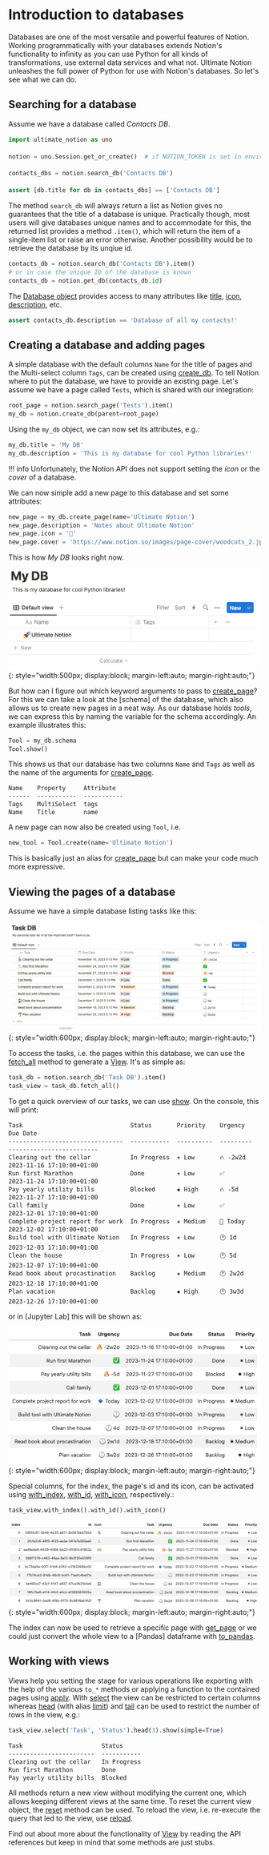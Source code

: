 # Introduction to databases

Databases are one of the most versatile and powerful features of Notion.
Working programmatically with your databases extends Notion's functionality to infinity
as you can use Python for all kinds of transformations, use external data services and what not.
Ultimate Notion unleashes the full power of Python for use with Notion's databases.
So let's see what we can do.

## Searching for a database

Assume we have a database called *Contacts DB*.

```python
import ultimate_notion as uno

notion = uno.Session.get_or_create()  # if NOTION_TOKEN is set in environment

contacts_dbs = notion.search_db('Contacts DB')

assert [db.title for db in contacts_dbs] == ['Contacts DB']
```

The method `search_db` will always return a list as Notion gives no guarantees that the
title of a database is unique. Practically though, most users will give databases unique
names and to accommodate for this, the returned list provides a method `.item()`, which
will return the item of a single-item list or raise an error otherwise. Another possibility
would be to retrieve the database by its unqiue id.

```python
contacts_db = notion.search_db('Contacts DB').item()
# or in case the unique ID of the database is known
contacts_db = notion.get_db(contacts_db.id)
```

The [Database object] provides access to many attributes like [title], [icon], [description], etc.

```python
assert contacts_db.description == 'Database of all my contacts!'
```

## Creating a database and adding pages

A simple database with the default columns `Name` for the title of pages and the Multi-select column `Tags`,
can be created using [create_db]. To tell Notion where to put the database, we have to provide an existing page.
Let's assume we have a page called `Tests`, which is shared with our integration:

```python
root_page = notion.search_page('Tests').item()
my_db = notion.create_db(parent=root_page)
```

Using the `my_db` object, we can now set its attributes, e.g.:

```python
my_db.title = 'My DB'
my_db.description = 'This is my database for cool Python libraries!'
```

!!! info
    Unfortunately, the Notion API does not support setting the *icon* or the *cover* of a database.

We can now simple add a new page to this database and set some attributes:

```python
new_page = my_db.create_page(name='Ultimate Notion')
new_page.description = 'Notes about Ultimate Notion'
new_page.icon = '🚀'
new_page.cover = 'https://www.notion.so/images/page-cover/woodcuts_2.jpg'
```

This is how *My DB* looks right now.

![Notion My DB](../assets/images/notion-my-db.png){: style="width:500px; display:block; margin-left:auto; margin-right:auto;"}

But how can I figure out which keyword arguments to pass to [create_page]? For this we can take a look at the [schema]
of the database, which also allows us to create new pages in a neat way. As our database holds *tools*, we can express
this by naming the variable for the schema accordingly. An example illustrates this:

```python
Tool = my_db.schema
Tool.show()
```

This shows us that our database has two columns `Name` and `Tags` as well as the name of the arguments for [create_page].

```console
Name    Property     Attribute
------  -----------  -----------
Tags    MultiSelect  tags
Name    Title        name
```

A new page can now also be created using `Tool`, i.e.

```python
new_tool = Tool.create(name='Ultimate Notion')
```

This is basically just an alias for [create_page] but can make your code much more expressive.

## Viewing the pages of a database

Assume we have a simple database listing tasks like this:

![Notion task database](../assets/images/notion-task-db.png){: style="width:600px; display:block; margin-left:auto; margin-right:auto;"}

To access the tasks, i.e. the pages within this database, we can use the [fetch_all] method to
generate a [View]. It's as simple as:

```python
task_db = notion.search_db('Task DB').item()
task_view = task_db.fetch_all()
```

To get a quick overview of our tasks, we can use [show]. On the console, this will print:

```console
Task                              Status       Priority    Urgency    Due Date
--------------------------------  -----------  ----------  ---------  -------------------------
Clearing out the cellar           In Progress  ✶ Low       🔥 -2w2d   2023-11-16 17:10:00+01:00
Run first Marathon                Done         ✶ Low       ✅         2023-11-24 17:10:00+01:00
Pay yearly utility bills          Blocked      ✹ High      🔥 -5d     2023-11-27 17:10:00+01:00
Call family                       Done         ✶ Low       ✅         2023-12-01 17:10:00+01:00
Complete project report for work  In Progress  ✷ Medium    🔹 Today   2023-12-02 17:10:00+01:00
Build tool with Ultimate Notion   In Progress  ✶ Low       🕐 1d      2023-12-03 17:10:00+01:00
Clean the house                   In Progress  ✶ Low       🕐 5d      2023-12-07 17:10:00+01:00
Read book about procastination    Backlog      ✷ Medium    🕐 2w2d    2023-12-18 17:10:00+01:00
Plan vacation                     Backlog      ✹ High      🕐 3w3d    2023-12-26 17:10:00+01:00
```

or in [Jupyter Lab] this will be shown as:

![Notion task view](../assets/images/notion-task-view.png){: style="width:600px; display:block; margin-left:auto; margin-right:auto;"}

Special columns, for the index, the page's id and its icon, can be activated using
[with_index], [with_id], [with_icon], respectively.:

```python
task_view.with_index().with_id().with_icon()
```

![Notion task view extended](../assets/images/notion-task-view-ext.png){: style="width:600px; display:block; margin-left:auto; margin-right:auto;"}

The index can now be used to retrieve a specific page with [get_page] or we could just
convert the whole view to a [Pandas] dataframe with [to_pandas].

## Working with views

Views help you setting the stage for various operations like exporting with the help of the various `to_*` methods
or applying a function to the contained pages using [apply]. With [select] the view can be restricted to
certain columns whereas [head] (with alias [limit]) and [tail] can be used to restrict the number of rows in the view, e.g.:

```python
task_view.select('Task', 'Status').head(3).show(simple=True)
```

```console
Task                      Status
------------------------  -----------
Clearing out the cellar   In Progress
Run first Marathon        Done
Pay yearly utility bills  Blocked
```

All methods return a new view without modifying the current one, which allows keeping
different views at the same time. To reset the current view object, the [reset] method can be used.
To reload the view, i.e. re-execute the query that led to the view, use [reload].

Find out about more about the functionality of [View] by reading the API references but
keep in mind that some methods are just stubs.

[Database object]: ../../reference/ultimate_notion/database/#ultimate_notion.database.Database
[fetch_all]: ../../reference/ultimate_notion/database/#ultimate_notion.database.Database.fetch_all
[title]: ../../reference/ultimate_notion/database/#ultimate_notion.database.Database.title
[icon]: ../../reference/ultimate_notion/database/#ultimate_notion.database.Database.icon
[description]: ../../reference/ultimate_notion/database/#ultimate_notion.database.Database.description
[View]: ../../reference/ultimate_notion/view/#ultimate_notion.view.View
[show]: ../../reference/ultimate_notion/view/#ultimate_notion.view.View.show
[with_index]: ../../reference/ultimate_notion/view/#ultimate_notion.view.View.with_index
[with_id]: ../../reference/ultimate_notion/view/#ultimate_notion.view.View.with_id
[with_icon]: ../../reference/ultimate_notion/view/#ultimate_notion.view.View.with_icon
[get_page]: ../../reference/ultimate_notion/view/#ultimate_notion.view.View.get_page
[to_pandas]: ../../reference/ultimate_notion/view/#ultimate_notion.view.View.to_pandas
[apply]: ../../reference/ultimate_notion/view/#ultimate_notion.view.View.apply
[select]: ../../reference/ultimate_notion/view/#ultimate_notion.view.View.select
[reset]: ../../reference/ultimate_notion/view/#ultimate_notion.view.View.reset
[reload]: ../../reference/ultimate_notion/view/#ultimate_notion.view.View.reload
[head]: ../../reference/ultimate_notion/view/#ultimate_notion.view.View.head
[limit]: ../../reference/ultimate_notion/view/#ultimate_notion.view.View.limit
[tail]: ../../reference/ultimate_notion/view/#ultimate_notion.view.View.tail
[create_db]: ../../reference/ultimate_notion/session/#ultimate_notion.session.Session.create_db
[create_page]: ../../reference/ultimate_notion/database/#ultimate_notion.database.Database.create_page
